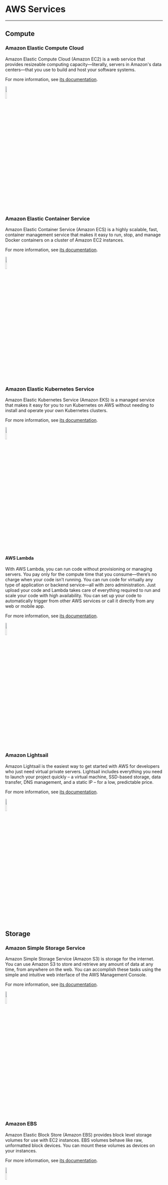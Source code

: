 # AWS Services

---

## Compute

### Amazon Elastic Compute Cloud

Amazon Elastic Compute Cloud (Amazon EC2) is a web service that provides resizeable computing capacity—literally, servers in Amazon's data centers—that you use to build and host your software systems.

For more information, see [its documentation](https://docs.aws.amazon.com/ec2/).

<img src="images/icons/Amazon-EC2.svg" width=10% />

### Amazon Elastic Container Service

Amazon Elastic Container Service (Amazon ECS) is a highly scalable, fast, container management service that makes it easy to run, stop, and manage Docker containers on a cluster of Amazon EC2 instances.

For more information, see [its documentation](https://docs.aws.amazon.com/ecs/).

<img src="images/icons/Amazon-Elastic-Container-Service.svg" width=10% />

### Amazon Elastic Kubernetes Service

Amazon Elastic Kubernetes Service (Amazon EKS) is a managed service that makes it easy for you to run Kubernetes on AWS without needing to install and operate your own Kubernetes clusters.

For more information, see [its documentation](https://docs.aws.amazon.com/eks/).

<img src="images/icons/Amazon-Elastic-Kubernetes-Service.svg" width=10% />

#### AWS Lambda

With AWS Lambda, you can run code without provisioning or managing servers. You pay only for the compute time that you consume—there’s no charge when your code isn’t running. You can run code for virtually any type of application or backend service—all with zero administration. Just upload your code and Lambda takes care of everything required to run and scale your code with high availability. You can set up your code to automatically trigger from other AWS services or call it directly from any web or mobile app.

For more information, see [its documentation](https://docs.aws.amazon.com/lambda/).

<img src="images/icons/AWS-Lambda.svg" width=10% />

### Amazon Lightsail

Amazon Lightsail is the easiest way to get started with AWS for developers who just need virtual private servers. Lightsail includes everything you need to launch your project quickly – a virtual machine, SSD-based storage, data transfer, DNS management, and a static IP – for a low, predictable price.

For more information, see [its documentation](https://docs.aws.amazon.com/lightsail/).

<img src="images/icons/Amazon-Lightsail.svg" width=10% />

## Storage

### Amazon Simple Storage Service

Amazon Simple Storage Service (Amazon S3) is storage for the internet. You can use Amazon S3 to store and retrieve any amount of data at any time, from anywhere on the web. You can accomplish these tasks using the simple and intuitive web interface of the AWS Management Console.

For more information, see [its documentation](https://docs.aws.amazon.com/s3/).

<img src="images/icons/Amazon-Simple-Storage-Service-S3.svg" width=10% />

### Amazon EBS

Amazon Elastic Block Store (Amazon EBS) provides block level storage volumes for use with EC2 instances. EBS volumes behave like raw, unformatted block devices. You can mount these volumes as devices on your instances.

For more information, see [its documentation](https://docs.aws.amazon.com/AWSEC2/latest/UserGuide/AmazonEBS.html).

<img src="images/icons/Amazon-Elastic-Block-Store-EBS.svg" width=10% />

## Database

### Amazon Aurora

Amazon Aurora (Aurora) is a fully managed relational database engine that's compatible with MySQL and PostgreSQL.

For more information, see [its documentation](https://docs.aws.amazon.com/AmazonRDS/latest/AuroraUserGuide/CHAP_AuroraOverview.html).

<img src="images/icons/Amazon-Aurora.svg" width=10% />

### Amazon DocumentDB

Amazon DocumentDB (with MongoDB compatibility) is a fast, reliable, and fully managed database service that makes it easy for you to set up, operate, and scale MongoDB-compatible databases.

For more information, see [its documentation](https://docs.aws.amazon.com/documentdb/).

<img src="images/icons/Amazon-DocumentDB-with-MongoDB-compatibility.svg" width=10% />

### Amazon DynamoDB

Amazon DynamoDB is a fully managed NoSQL database service that provides fast and predictable performance with seamless scalability. You can use Amazon DynamoDB to create a database table that can store and retrieve any amount of data, and serve any level of request traffic. Amazon DynamoDB automatically spreads the data and traffic for the table over a sufficient number of servers to handle the request capacity specified by the customer and the amount of data stored, while maintaining consistent and fast performance.

For more information, see [its documentation](https://docs.aws.amazon.com/dynamodb/).

<img src="images/icons/Amazon-DynamoDB.svg" width=10% />

### Amazon Elastic Cache

Amazon ElastiCache makes it easy to set up, manage, and scale distributed in-memory cache environments in the AWS Cloud. It provides a high performance, resizable, and cost-effective in-memory cache, while removing complexity associated with deploying and managing a distributed cache environment. ElastiCache works with both the Redis and Memcached engines.

For more information, see [its documentation](https://docs.aws.amazon.com/elasticache/).

<img src="images/icons/Amazon-ElastiCache.svg" width=10% />

### Amazon Relational Database Service (Amazon RDS)

Amazon Relational Database Service (Amazon RDS) is a web service that makes it easier to set up, operate, and scale a relational database in the AWS Cloud. Amazon RDS currently supports the MySQL, MariaDB, PostgreSQL, Oracle, and Microsoft SQL Server DB engines.

For more information, see [its documentation](https://docs.aws.amazon.com/AmazonRDS/latest/UserGuide/Welcome.html).

<img src="images/icons/Amazon-RDS.svg" width=10% />

## Machine Learning

### Amazon SageMaker

Amazon SageMaker is a fully managed machine learning service. With Amazon SageMaker, data scientists and developers can quickly and easily build and train machine learning models, and then directly deploy them into a production-ready hosted environment.

For more information, see [its documentation](https://docs.aws.amazon.com/sagemaker/).

<img src="images/icons/Amazon-SageMaker.svg" width=10% />

## Migration & Transfer

### AWS DataSync

AWS DataSync is a data-transfer service that simplifies, automates, and accelerates moving and replicating data between on-premises storage systems and AWS storage services over the internet or AWS Direct Connect.

For more information, see [its documentation](https://docs.aws.amazon.com/datasync/).

<img src="images/icons/AWS-DataSync.svg" width=10% />

## Mobile

### AWS AppSync

AWS AppSync is an enterprise level, fully managed GraphQL service with real-time data synchronization and offline programming features.

For more information, see [its documentation](https://docs.aws.amazon.com/appsync/).

<img src="images/icons/AWS-AppSync.svg" width=10% />

## Networking & Content Delivery

### Amazon API Gateway

Amazon API Gateway enables you to create and deploy your own REST and WebSocket APIs at any scale. You can create robust, secure, and scalable APIs that access AWS or other web services, as well as data that’s stored in the AWS Cloud. You can create APIs to use in your own client applications, or you can make your APIs available to third-party app developers.

For more information, see [its documentation](https://docs.aws.amazon.com/apigateway/).

<img src="images/icons/Amazon-API-Gateway.svg" width=10% />

### Elastic Load Balancing

Elastic Load Balancing automatically distributes your incoming application traffic across multiple targets, such as EC2 instances. It monitors the health of registered targets and routes traffic only to the healthy targets. Elastic Load Balancing supports three types of load balancers: Application Load Balancers, Network Load Balancers, and Classic Load Balancers.

For more information, see [its documentation](https://docs.aws.amazon.com/elasticloadbalancing/).

<img src="images/icons/Elastic-Load-Balancing.svg" width=10% />

### Amazon Route 53

Amazon Route 53 is a highly available and scalable Domain Name System (DNS) web service.

For more information, see [its documentation](https://docs.aws.amazon.com/route53/).

<img src="images/icons/Amazon-Route-53.svg" width=10% />

### Amazon Virtual Private Cloud

Amazon Virtual Private Cloud (Amazon VPC) enables you to launch Amazon Web Services (AWS) resources into a virtual network that you've defined. This virtual network closely resembles a traditional network that you'd operate in your own data center, with the benefits of using the scalable infrastructure of AWS.

For more information, see [its documentation](https://docs.aws.amazon.com/vpc/).

<img src="images/icons/Amazon-VPC.svg" width=10% />

## Analytics

### Amazon Elasticsearch Service

Amazon Elasticsearch Service (Amazon ES) is a managed service that makes it easy to deploy, operate, and scale Elasticsearch, a popular open-source search and analytics engine. Amazon ES also offers security options, high availability, data durability, and direct access to the Elasticsearch API.

For more information, see [its documentation](https://docs.aws.amazon.com/elasticsearch-service/).

<img src="images/icons/Amazon-Elasticsearch-Service.svg" width=10% />

### Amazon Managed Streaming

Amazon Managed Streaming for Apache Kafka (Amazon MSK) is a fully managed service that makes it easy for you to build and run applications that use Apache Kafka to process streaming data.

For more information, see [its documentation](https://docs.aws.amazon.com/msk/).

<img src="images/icons/Amazon-Managed-Streaming-for-Kafka.svg" width=10% />

## Application Integration

### Amazon EventBridge

Amazon EventBridge is a serverless event bus service that makes it easy to connect your applications with data from a variety of sources. EventBridge delivers a stream of real-time data from your own applications, software-as-a-service (SaaS) applications, and AWS services and routes that data to targets such as AWS Lambda. You can set up routing rules to determine where to send your data to build application architectures that react in real time to all of your data sources. EventBridge enables you to build event-driven architectures that are loosely coupled and distributed.

For more information, see [its documentation](https://docs.aws.amazon.com/eventbridge/).

<img src="images/icons/Amazon-EventBridge.svg" width=10% />

### Amazon MQ

Amazon MQ is a managed message broker service for Apache ActiveMQ that makes it easy to set up and operate message brokers in the cloud. Amazon MQ provides interoperability with your existing applications and services. Amazon MQ works with your existing applications and services without the need to manage, operate, or maintain your own messaging system.

For more information, see [its documentation](https://docs.aws.amazon.com/amazon-mq/).

<img src="images/icons/Amazon-MQ.svg" width=10% />

### Amazon Simple Notification Service

Amazon Simple Notification Service (Amazon SNS) is a web service that enables applications, end-users, and devices to instantly send and receive notifications from the cloud.

For more information, see [its documentation](https://docs.aws.amazon.com/sns/)

<img src="images/icons/Amazon-Simple-Notification-Service-SNS.svg" width=10% />

### Amazon Simple Queue Service

Amazon Simple Queue Service (Amazon SQS) is a fully managed message queuing service that makes it easy to decouple and scale microservices, distributed systems, and serverless applications. Amazon SQS moves data between distributed application components and helps you decouple these components.

For more information, see [its documentation](https://docs.aws.amazon.com/sqs/).

<img src="images/icons/Amazon-Simple-Queue-Service-SQS.svg" width=10% />

## Blockchain

### Amazon Managed Blockchain

Amazon Managed Blockchain is a fully managed service that makes it easy to create and manage scalable blockchain networks using popular open source frameworks. Currently, Managed Blockchain supports the Hyperledger Fabric open source framework.

For more information, see [its documentation](https://docs.aws.amazon.com/managed-blockchain/)

<img src="images/icons/Amazon-Managed-Blockchain.svg" width=10% />

## Internet of Things (IoT)

### Amazon IoT

AWS IoT enables secure, bi-directional communication between Internet-connected things (such as sensors, actuators, embedded devices, or smart appliances) and the AWS Cloud over MQTT and HTTP.

For more information, see [its documentation](https://docs.aws.amazon.com/iot/).

<img src="images/icons/AWS-IoT-Core.svg" width=10% />

### AWS IoT Analytics

AWS IoT Analytics provides advanced data analysis for AWS IoT. You can collect large amounts of device data, process messages, and store them. You can then query the data and run sophisticated analytics to make accurate decisions in your IoT applications and machine learning use cases.

For more information, see [its documentation](https://docs.aws.amazon.com/iotanalytics/)

<img src="images/icons/AWS-IoT-Analytics.svg" width=10% />

### AWS IoT Things Graph

AWS IoT Things Graph is an integrated set of tools that enable developers to build IoT applications using devices and services that use different data representation standards and communication protocols.

For more information, see [its documentation](https://docs.aws.amazon.com/thingsgraph/).

<img src="images/icons/AWS-IoT-Things-Graph.svg" width=10% />
